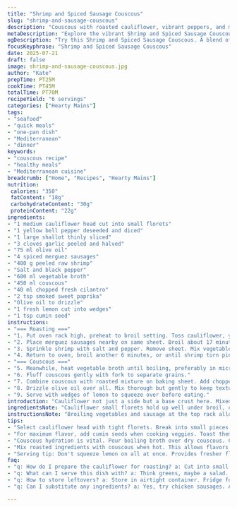 ```yaml
---
title: "Shrimp and Spiced Sausage Couscous"
slug: "shrimp-and-sausage-couscous"
description: "Couscous with roasted cauliflower, vibrant peppers, and merguez sausage. Shrimp added last for juiciness. Couscous steamed in broth with parsley and smoked paprika. Olive oil and lemon wedges finish this textured, hearty meal. No dairy, nuts, or eggs. Simple spices. Balanced flavors. Quick broil and microwave prep."
metaDescription: "Explore the vibrant Shrimp and Spiced Sausage Couscous recipe. Packed with flavors and textures. Perfect for a hearty meal."
ogDescription: "Try this Shrimp and Spiced Sausage Couscous. A blend of roasted veggies, juicy shrimp, and spiced sausage. Healthy and full of flavor."
focusKeyphrase: "Shrimp and Spiced Sausage Couscous"
date: 2025-07-21
draft: false
image: shrimp-and-sausage-couscous.jpg
author: "Kate"
prepTime: PT25M
cookTime: PT45M
totalTime: PT70M
recipeYield: "6 servings"
categories: ["Hearty Mains"]
tags:
- "seafood"
- "quick meals"
- "one-pan dish"
- "Mediterranean"
- "dinner"
keywords:
- "couscous recipe"
- "healthy meals"
- "Mediterranean cuisine"
breadcrumb: ["Home", "Recipes", "Hearty Mains"]
nutrition: 
 calories: "350"
 fatContent: "18g"
 carbohydrateContent: "30g"
 proteinContent: "22g"
ingredients:
- "1 medium cauliflower head cut into small florets"
- "1 yellow bell pepper deseeded and diced"
- "1 large shallot thinly sliced"
- "3 cloves garlic peeled and halved"
- "75 ml olive oil"
- "4 spiced merguez sausages"
- "400 g peeled raw shrimp"
- "Salt and black pepper"
- "600 ml vegetable broth"
- "450 ml couscous"
- "40 ml chopped fresh cilantro"
- "2 tsp smoked sweet paprika"
- "Olive oil to drizzle"
- "1 fresh lemon cut into wedges"
- "1 tsp cumin seed"
instructions:
- "=== Roasting ==="
- "1. Put oven rack high, preheat to broil setting. Toss cauliflower, yellow pepper, shallot, garlic with olive oil, cumin, salt, and pepper on baking sheet."
- "2. Place merguez sausages nearby on same sheet. Broil about 17 minutes until vegetables have charred edges. Stir halfway."
- "3. Sprinkle shrimp with salt and pepper. Remove sheet. Mix vegetables to expose bottoms, nestle shrimp among them."
- "4. Return to oven, broil another 6 minutes, or until shrimp turn pink and are firm. Cut sausages into bite-size pieces, scatter back on tray."
- "=== Couscous ==="
- "5. Meanwhile, heat vegetable broth until boiling, preferably in microwave-safe bowl. Pour over couscous, cover tightly. Let sit 6 minutes."
- "6. Fluff couscous gently with fork to separate grains."
- "7. Combine couscous with roasted mixture on baking sheet. Add chopped cilantro and smoked paprika. Adjust salt and pepper to taste."
- "8. Drizzle olive oil over all. Mix thorough but gently to keep textures intact."
- "9. Serve with wedges of lemon to squeeze over before eating."
introduction: "Cauliflower not just a side but a base crust here. Mixed colors from yellow pepper and shallot add bite and sweet notes, roasted under broiler for that quick charred crunch. Merguez sausages spiced and smoky, cut then scattered atop. Shrimp tossed in at the end, pink and plump, fully cooked but not overdone. Couscous soaked rather than boiled, fluffy with each grain separate. Cilantro swaps parsley, adds lift. Smoked paprika for smoky warmth in place of just sweet paprika. Cumin seeds bring a deep earthiness birthed from frying in olive oil with the vegetables. Lemon wedges to add sharpness on the side, dripped casually onto the heap."
ingredientsNote: "Cauliflower small florets hold up well under broil, crisp and tender. Yellow bell pepper swapped in for red for slightly sweeter contrast. Shallot instead of onion for subtle onion flavor, less pungent but still aromatic. Cumin seeds dry toasted then added with veggies release oils that infuse the whole tray before roasting. Shrimp quantity cut slightly, better balance with sausage volume. Broth is vegetable for vegetarian-leaning prep, doubling broth ratio for fluffier couscous. Cilantro fresh, chopped after cooking to preserve brightness and herbal notes. Smoked paprika over sweet lends deeper layers over the overall ensemble. Olive oil generous, coats all for caramelized edges without drying."
instructionsNote: "Broiling vegetables and sausage at the top rack allows rapid high heat sear. Stirring midway prevents burning yet retains crispness on all sides. Adding shrimp later avoids overcooking them; they cook fast, five to six minutes enough under direct heat. Sausages cut post initial cook to seal juices but permit easier bite-sized portions on serving. Couscous hydrated by hot broth under cover to absorb liquid fully without over softening. Fork fluffing essential to keep grains distinct. Combining hot veggies and couscous on same tray melds flavors simply and minimizes cleanup. Final drizzle of olive oil prevents dryness and adds sheen. Lemon wedges not squeezed early to keep brightness sharp at service."
tips:
- "Select cauliflower head with tight florets. Break into small pieces. They roast better. Even cooking. Crisp outside, tender inside. Don't overcrowd the pan. This ensures proper broiling."
- "For maximum flavor, add cumin seeds when cooking veggies. Toast them first in hot olive oil. Brings out oils, intensifies taste. For extra kick, adjust the paprika to your preference."
- "Couscous hydration is vital. Pour boiling broth over dry couscous. Cover tightly. Let it sit six minutes. This method keeps grains separate. Fluff gently with a fork afterwards."
- "Mix roasted ingredients with couscous when hot. This allows flavors to meld together. Avoid mashing. Gently combine. Use a spatula. Maintain distinct textures as much as possible."
- "Serving tip: Don't squeeze lemon on all at once. Provides fresher flavor. Allows for individual adjustments. Let diners decide. Juice adds brightness. But keep wedges intact for simple serving."
faq:
- "q: How do I prepare the cauliflower for roasting? a: Cut into small florets. Aim for uniform size. This ensures even roasting. Toss with oil, salt and cumin."
- "q: What can I serve this dish with? a: Think greens, maybe a salad. Also pairs well with crusty bread. Offers a nice contrast to the couscous."
- "q: How to store leftovers? a: Store in airtight container. Fridge for 2-3 days works fine. Reheat slowly to prevent overcooking the shrimp."
- "q: Can I substitute any ingredients? a: Yes, try chicken sausages. Adjust protein source as needed. Or swap shrimp for tofu for a vegetarian option."

---
```

